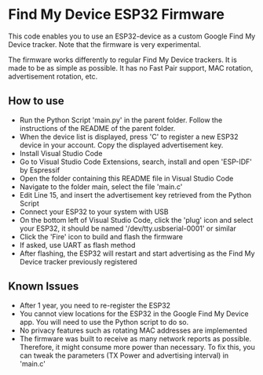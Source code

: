# Find My Device ESP32 Firmware

This code enables you to use an ESP32-device as a custom Google Find My Device tracker. Note that the firmware is very experimental.

The firmware works differently to regular Find My Device trackers. It is made to be as simple as possible. It has no Fast Pair support, MAC rotation, advertisement rotation, etc.


## How to use

- Run the Python Script 'main.py' in the parent folder. Follow the instructions of the README of the parent folder.
- When the device list is displayed, press 'C' to register a new ESP32 device in your account. Copy the displayed advertisement key.
- Install Visual Studio Code
- Go to Visual Studio Code Extensions, search, install and open 'ESP-IDF' by Espressif
- Open the folder containing this README file in Visual Studio Code
- Navigate to the folder main, select the file 'main.c'
- Edit Line 15, and insert the advertisement key retrieved from the Python Script
- Connect your ESP32 to your system with USB
- On the bottom left of Visual Studio Code, click the 'plug' icon and select your ESP32, it should be named '/dev/tty.usbserial-0001' or similar
- Click the 'Fire' icon to build and flash the firmware
- If asked, use UART as flash method
- After flashing, the ESP32 will restart and start advertising as the Find My Device tracker previously registered


## Known Issues

- After 1 year, you need to re-register the ESP32
- You cannot view locations for the ESP32 in the Google Find My Device app. You will need to use the Python script to do so.
- No privacy features such as rotating MAC addresses are implemented
- The firmware was built to receive as many network reports as possible. Therefore, it might consume more power than necessary. To fix this, you can tweak the parameters (TX Power and advertising interval) in 'main.c'
